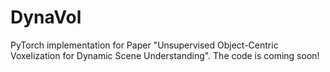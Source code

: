 # DynaVol
PyTorch implementation for Paper "Unsupervised Object-Centric Voxelization for Dynamic Scene Understanding".
The code is coming soon!
